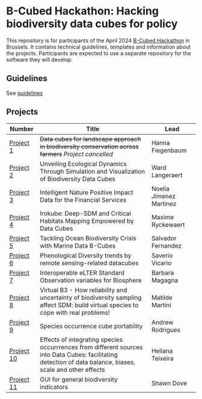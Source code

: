 # B-Cubed Hackathon: Hacking biodiversity data cubes for policy

This repository is for participants of the April 2024 [B-Cubed Hackathon](https://b-cubed.eu/b-cubed-hackathon) in Brussels. It contains technical guidelines, templates and information about the projects. Participants are expected to use a separate repository for the software they will develop.

## Guidelines

See [guidelines](guidelines.md)

<!--
## Templates

See [tempates](templates/)
-->
## Projects

Number | Title | Lead
--- | --- | ---
[Project 1](projects/01) | ~~Data cubes for landscape approach in biodiversity conservation across farmers~~ _Project cancelled_ | Hanna Fiegenbaum
[Project 2](projects/02) | Unveiling Ecological Dynamics Through Simulation and Visualization of Biodiversity Data Cubes | Ward Langeraert
[Project 3](projects/03) | Intelligent Nature Positive Impact Data for the Financial Services | Noelia Jimenez Martinez
[Project 4](projects/04) | Irokube: Deep-SDM and Critical Habitats Mapping Empowered by Data Cubes | Maxime Ryckewaert
[Project 5](projects/05) | Tackling Ocean Biodiversity Crisis with Marine Data B-Cubes | Salvador Fernandez
[Project 6](projects/06) | Phenological Diversity trends by remote sensing-related datacubes | Saverio Vicario
[Project 7](projects/07) | Interoperable eLTER Standard Observation variables for Biosphere | Barbara Magagna
[Project 8](projects/08) | Virtual B3 - How reliability and uncertainty of biodiversity sampling affect SDM: build virtual species to cope with real problems! | Matilde Martini
[Project 9](projects/09) | Species occurrence cube portability | Andrew Rodrigues
[Project 10](projects/10) | Effects of integrating species occurrrences from different sources into Data Cubes: facilitating detection of data balance, biases, scale and other effects | Heliana Teixeira
[Project 11](projects/11) | GUI for general biodiversity indicators | Shawn Dove
